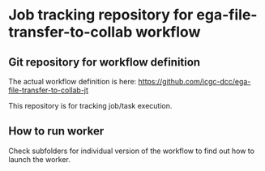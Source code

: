 # Job tracking repository for ega-file-transfer-to-collab workflow

## Git repository for workflow definition

The actual workflow definition is here: https://github.com/icgc-dcc/ega-file-transfer-to-collab-jt

This repository is for tracking job/task execution.

## How to run worker

Check subfolders for individual version of the workflow to find out how to launch the worker.


